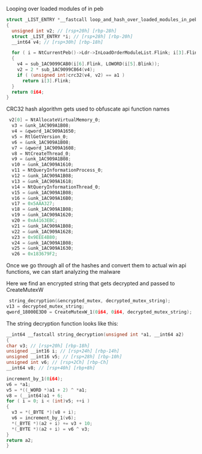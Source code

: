 Looping over loaded modules of in peb
```c
struct _LIST_ENTRY *__fastcall loop_and_hash_over_loaded_modules_in_peb(int a1)
{
  unsigned int v2; // [rsp+20h] [rbp-28h]
  struct _LIST_ENTRY *i; // [rsp+28h] [rbp-20h]
  __int64 v4; // [rsp+30h] [rbp-18h]

  for ( i = NtCurrentPeb()->Ldr->InLoadOrderModuleList.Flink; i[3].Flink; i = i->Flink )
  {
    v4 = sub_1AC9099CAB0(i[6].Flink, LOWORD(i[5].Blink));
    v2 = 2 * sub_1AC9099C864(v4);
    if ( (unsigned int)crc32(v4, v2) == a1 )
      return i[3].Flink;
  }
  return 0i64;
}
```

CRC32 hash algorithm gets used to obfuscate api function names 
```c
 v2[0] = NtAllocateVirtualMemory_0;
  v3 = &unk_1AC909A1B08;
  v4 = &qword_1AC909A1650;
  v5 = RtlGetVersion_0;
  v6 = &unk_1AC909A1B08;
  v7 = &qword_1AC909A1608;
  v8 = NtCreateThread_0;
  v9 = &unk_1AC909A1B08;
  v10 = &unk_1AC909A1610;
  v11 = NtQueryInformationProcess_0;
  v12 = &unk_1AC909A1B08;
  v13 = &unk_1AC909A1618;
  v14 = NtQueryInformationThread_0;
  v15 = &unk_1AC909A1B08;
  v16 = &unk_1AC909A16B0;
  v17 = 0x5AAA327;
  v18 = &unk_1AC909A1B08;
  v19 = &unk_1AC909A1620;
  v20 = 0xA4163EBC;
  v21 = &unk_1AC909A1B08;
  v22 = &unk_1AC909A1628;
  v23 = 0x9EEE4B80;
  v24 = &unk_1AC909A1B08;
  v25 = &unk_1AC909A1630;
  v26 = 0x183679F2;
  ```
  
  Once we go through all of the hashes and convert them to actual win api functions, we can start analyzing the malware

  Here we find an encrypted string that gets decrypted and passed to CreateMutexW

  ```c
   string_decryption(&encrypted_mutex, decrypted_mutex_string);
  v13 = decrypted_mutex_string;
  qword_18000E3D0 = CreateMutexW_1(0i64, 0i64, decrypted_mutex_string);
  ```

  The string decryption function looks like this: 

  ```c
  __int64 __fastcall string_decryption(unsigned int *a1, __int64 a2)
{
  char v3; // [rsp+20h] [rbp-18h]
  unsigned __int16 i; // [rsp+24h] [rbp-14h]
  unsigned __int16 v5; // [rsp+28h] [rbp-10h]
  unsigned int v6; // [rsp+2Ch] [rbp-Ch]
  __int64 v8; // [rsp+40h] [rbp+8h]

  increment_by_1(0i64);
  v6 = *a1;
  v5 = *((_WORD *)a1 + 2) ^ *a1;
  v8 = (__int64)a1 + 6;
  for ( i = 0; i < (int)v5; ++i )
  {
    v3 = *(_BYTE *)(v8 + i);
    v6 = increment_by_1(v6);
    *(_BYTE *)(a2 + i) += v3 + 10;
    *(_BYTE *)(a2 + i) = v6 ^ v3;
  }
  return a2;
}
  ```